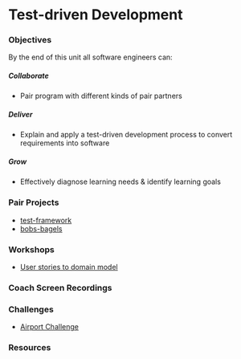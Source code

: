 # Test-driven Development

### Objectives
By the end of this unit all software engineers can:

##### Collaborate
  - Pair program with different kinds of pair partners

##### Deliver
  - Explain and apply a test-driven development process to convert requirements into software

##### Grow
  - Effectively diagnose learning needs & identify learning goals

### Pair Projects

- [test-framework](./test-framework)
- [bobs-bagels](./bobs-bagels)

### Workshops
- [User stories to domain model](../../workshops/user-stories-to-domain-model.md)

### Coach Screen Recordings

### Challenges
- [Airport Challenge](https://github.com/digital-futures-academy/airport-challenge)

### Resources

